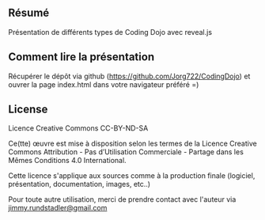 ## Résumé

Présentation de différents types de Coding Dojo avec reveal.js

## Comment lire la présentation

Récupérer le dépôt via github (https://github.com/Jorg722/CodingDojo) et ouvrer la page index.html dans votre navigateur préféré =)

## License

Licence Creative Commons CC-BY-ND-SA

Ce(tte) œuvre est mise à disposition selon les termes de la Licence Creative Commons Attribution - Pas d’Utilisation Commerciale - Partage dans les Mêmes Conditions 4.0 International.

Cette licence s'applique aux sources comme à la production finale (logiciel, présentation, documentation, images, etc..)

Pour toute autre utilisation, merci de prendre contact avec l'auteur via jimmy.rundstadler@gmail.com
